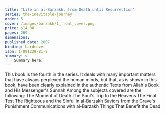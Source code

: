 ```yaml
---
title: "Life in al-Barzakh, from Death until Resurrection"
series: the-inevitable-journey
order: 5
cover: /images/barzakh/1_front_cover.png
price: $14.00
pages: 269
dimensions:
published_date: 2007
binding: hardcover
isbn: 1-891229-81-8
summary: >
    Summary here.
---
```


This book is the fourth in the series. It deals with many important matters that have always perplexed the human minds, but that, as is shown in this book, have been clearly explained in the authentic Texts from Allah's Book and His Messenger's Sunnah.Among the subjects covered are the following: The Moment of Death The Soul's Trip to the Heavens The Final Test The Righteous and the Sinful in al-Barzakh Saviors from the Grave's Punishment Communications with al-Barzakh Things That Benefit the Dead
